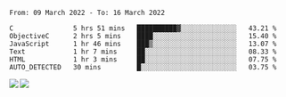 <!--START_SECTION:waka-->

```text
From: 09 March 2022 - To: 16 March 2022

C               5 hrs 51 mins   ██████████▓░░░░░░░░░░░░░░   43.21 %
ObjectiveC      2 hrs 5 mins    ████░░░░░░░░░░░░░░░░░░░░░   15.40 %
JavaScript      1 hr 46 mins    ███▒░░░░░░░░░░░░░░░░░░░░░   13.07 %
Text            1 hr 7 mins     ██░░░░░░░░░░░░░░░░░░░░░░░   08.33 %
HTML            1 hr 3 mins     ██░░░░░░░░░░░░░░░░░░░░░░░   07.75 %
AUTO_DETECTED   30 mins         █░░░░░░░░░░░░░░░░░░░░░░░░   03.75 %
```

<!--END_SECTION:waka-->
<a href="https://github.com/anuraghazra/github-readme-stats">
  <img align="left" src="https://github-readme-stats.vercel.app/api?username=Tanesan&count_private=true&show_icons=true" />
<img align="left" src="https://github-readme-stats.vercel.app/api/top-langs/?username=Tanesan" />
</a>
